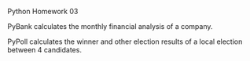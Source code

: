Python Homework 03

PyBank calculates the monthly financial analysis of a company.

PyPoll calculates the winner and other election results of a local election between 4 candidates.
